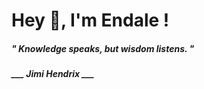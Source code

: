 <h1 title="head"> Hey 👋, I'm Endale !</h1>

**<h5><i>" Knowledge speaks, but wisdom listens. "</i></h5>**

*<b>___ Jimi Hendrix ___</b>*
